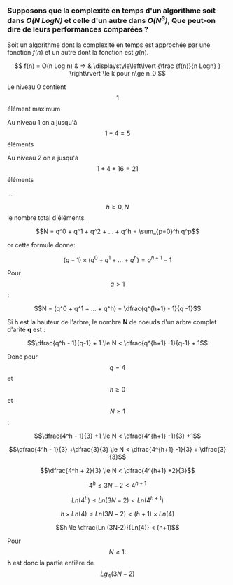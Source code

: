 ### Supposons que la complexité en temps d'un algorithme soit dans *O(N LogN)* et celle d'un autre dans *O(N<sup>3</sup>)*, Que peut-on dire de leurs performances comparées ?

Soit un algorithme dont la complexité en temps est approchée par une fonction $`f(n)`$ et un autre dont la fonction est $`g(n)`$.

$$ 
f(n) = O(n Log n) & => & \displaystyle\left\lvert {\frac {f(n)}{n Logn} } \right\rvert \le k 
pour n\ge n_0 $$


Le niveau 0 contient $$1$$ élément maximum

Au niveau 1 on a jusqu'à $$1 + 4 = 5$$ éléments

Au niveau 2 on a jusqu'à $$1 + 4 + 16 = 21$$ éléments

...

$$h \ge 0, N$$ le nombre total d'éléments.

$$N = q^0 + q^1 + q^2 + ... + q^h = \sum_{p=0}^h q^p$$

or cette formule donne:

$$(q - 1) \times (q^0 + q^1 + ... + q^h) = q^{h+1} - 1$$

Pour $$q > 1$$ :

$$N = (q^0 + q^1 + ... + q^h) = \dfrac{q^{h+1} - 1}{q -1}$$

Si **h** est la hauteur de l'arbre, le nombre **N** de noeuds d'un arbre complet d'arité **q** est :

$$\dfrac{q^h - 1}{q-1} + 1 \le N < \dfrac{q^{h+1} -1}{q-1} + 1$$

Donc pour $$q = 4$$ et $$h \ge 0$$ et $$N \ge 1$$ :

$$\dfrac{4^h - 1}{3} +1 \le N < \dfrac{4^{h+1} -1}{3} +1$$

$$\dfrac{4^h - 1}{3} +\dfrac{3}{3} \le N < \dfrac{4^{h+1} -1}{3} + \dfrac{3}{3}$$

$$\dfrac{4^h + 2}{3} \le N < \dfrac{4^{h+1} +2}{3}$$

$$4^h \le 3N -2 < 4^{h+1}$$

$$Ln (4^h) \le Ln (3N -2) < Ln(4^{h+1})$$

$$h \times Ln (4) \le Ln (3N-2) < (h+1) \times Ln(4)$$

$$h \le \dfrac{Ln (3N-2)}{Ln(4)} < (h+1)$$

Pour $$N \ge 1 :$$
**h** est donc la partie entière de $$Lg_4(3N-2)$$
